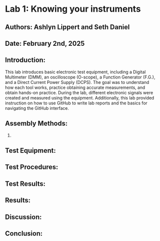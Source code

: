 # Lab 1: Knowing your instruments

## Authors: Ashlyn Lippert and Seth Daniel

## Date: February 2nd, 2025

## Introduction:
This lab introduces basic electronic test equipment, including a Digital Multimeter (DMM), an oscilloscope (O-scope), a Function Generator (F.G.), and a Direct Current Power Supply (DCPS). The goal was to understand how each tool works, practice obtaining accurate measurements, and obtain hands-on practice. During the lab, different electronic signals were created and measured using the equipment.
Additionally, this lab provided instruction on how to use GitHub to write lab reports and the basics for navigating the GitHub interface.

## Assembly Methods:
1. 


## Test Equipment:

## Test Procedures:

## Test Results:


## Results:


## Discussion:


## Conclusion:
